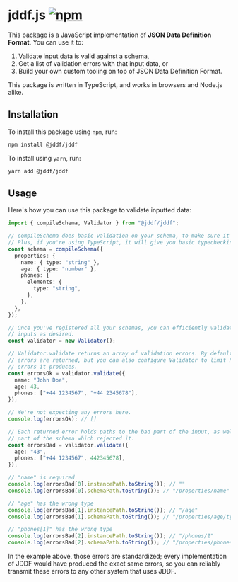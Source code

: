 # jddf.js [![npm](https://img.shields.io/npm/v/@jddf/jddf.svg)](https://www.npmjs.com/package/@jddf/jddf)

This package is a JavaScript implementation of **JSON Data Definition Format**.
You can use it to:

1. Validate input data is valid against a schema,
2. Get a list of validation errors with that input data, or
3. Build your own custom tooling on top of JSON Data Definition Format.

This package is written in TypeScript, and works in browsers and Node.js alike.

## Installation

To install this package using `npm`, run:

```bash
npm install @jddf/jddf
```

To install using `yarn`, run:

```bash
yarn add @jddf/jddf
```

## Usage

Here's how you can use this package to validate inputted data:

```typescript
import { compileSchema, Validator } from "@jddf/jddf";

// compileSchema does basic validation on your schema, to make sure it's sane.
// Plus, if you're using TypeScript, it will give you basic typechecking.
const schema = compileSchema({
  properties: {
    name: { type: "string" },
    age: { type: "number" },
    phones: {
      elements: {
        type: "string",
      },
    },
  },
});

// Once you've registered all your schemas, you can efficiently validate as many
// inputs as desired.
const validator = new Validator();

// Validator.validate returns an array of validation errors. By default, all
// errors are returned, but you can also configure Validator to limit how many
// errors it produces.
const errorsOk = validator.validate({
  name: "John Doe",
  age: 43,
  phones: ["+44 1234567", "+44 2345678"],
});

// We're not expecting any errors here.
console.log(errorsOk); // []

// Each returned error holds paths to the bad part of the input, as well as the
// part of the schema which rejected it.
const errorsBad = validator.validate({
  age: "43",
  phones: ["+44 1234567", 442345678],
});

// "name" is required
console.log(errorsBad[0].instancePath.toString()); // ""
console.log(errorsBad[0].schemaPath.toString()); // "/properties/name"

// "age" has the wrong type
console.log(errorsBad[1].instancePath.toString()); // "/age"
console.log(errorsBad[1].schemaPath.toString()); // "/properties/age/type"

// "phones[1]" has the wrong type
console.log(errorsBad[2].instancePath.toString()); // "/phones/1"
console.log(errorsBad[2].schemaPath.toString()); // "/properties/phones/elements/type"
```

In the example above, those errors are standardized; every implementation of
JDDF would have produced the exact same errors, so you can reliably transmit
these errors to any other system that uses JDDF.
